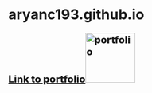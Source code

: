 # aryanc193.github.io
<p dir="auto" style="font-weight: 800; font-size: 20px; color: black;" ><a href="https://aryanc193.github.io" target="_blank">Link to portfolio<img src="https://www.svgrepo.com/show/348239/arrow-right-top.svg" alt="portfolio" data-canonical-src="https://img.shields.io/badge/my_portfolio-000?style=for-the-badge&amp;logo=ko-fi&amp;logoColor=white" style="width: 100px; height: 100px;"></a></p>
